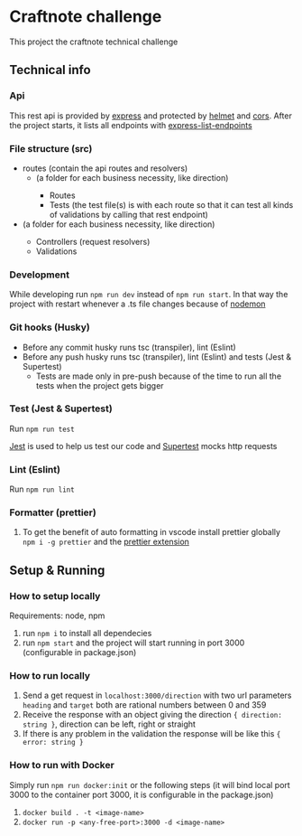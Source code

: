 # Craftnote challenge

This project the craftnote technical challenge

## Technical info

### Api

This rest api is provided by [express](https://www.npmjs.com/package/express) and protected by [helmet](https://www.npmjs.com/package/helmet) and [cors](https://www.npmjs.com/package/cors).
After the project starts, it lists all endpoints with [express-list-endpoints](https://www.npmjs.com/package/express-list-endpoints)

### File structure (src)

- routes (contain the api routes and resolvers)
  - <service> (a folder for each business necessity, like direction)
    - Routes
    - Tests (the test file(s) is with each route so that it can test all kinds of validations by calling that rest endpoint)
- <service> (a folder for each business necessity, like direction)
  - Controllers (request resolvers)
  - Validations

### Development

While developing run `npm run dev` instead of `npm run start`. In that way the project with restart whenever a .ts file changes because of [nodemon](https://www.npmjs.com/package/nodemon)

### Git hooks (Husky)

- Before any commit husky runs tsc (transpiler), lint (Eslint)
- Before any push husky runs tsc (transpiler), lint (Eslint) and tests (Jest & Supertest)
  - Tests are made only in pre-push because of the time to run all the tests when the project gets bigger

### Test (Jest & Supertest)

Run `npm run test`

[Jest](https://www.npmjs.com/package/jest) is used to help us test our code and [Supertest](https://www.npmjs.com/package/supertest) mocks http requests

### Lint (Eslint)

Run `npm run lint`

### Formatter (prettier)

1. To get the benefit of auto formatting in vscode install prettier globally `npm i -g prettier` and the [prettier extension](https://marketplace.visualstudio.com/items?itemName=esbenp.prettier-vscode)

## Setup & Running

### How to setup locally

Requirements: node, npm

1. run `npm i` to install all dependecies
1. run `npm start` and the project will start running in port 3000 (configurable in package.json)

### How to run locally

1. Send a get request in `localhost:3000/direction` with two url parameters `heading` and `target` both are rational numbers between 0 and 359
1. Receive the response with an object giving the direction `{ direction: string }`, direction can be left, right or straight
1. If there is any problem in the validation the response will be like this `{ error: string }`

### How to run with Docker

Simply run `npm run docker:init` or the following steps (it will bind local port 3000 to the container port 3000, it is configurable in the package.json)

1. `docker build . -t <image-name>`
1. `docker run -p <any-free-port>:3000 -d <image-name>`
